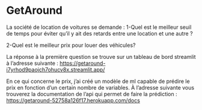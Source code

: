 # GetAround

La société de location de voitures se demande :
1-Quel est le meilleur seuil de temps pour éviter qu’il y ait des retards entre une location et une autre ? 

2-Quel est le meilleur prix pour louer des véhicules?

La réponse à la première question se trouve sur un tableau de bord streamlit à l’adresse suivante : https://getaround-i7yrhod9paojch7ohucv8x.streamlit.app/

En ce qui concerne le prix, j’ai créé un modèle de ml capable de prédire le prix en fonction d’un certain nombre de variables.
À l’adresse suivante vous trouverez la documentation de l’api qui permet de faire la prédiction : https://getaround-52758a126f17.herokuapp.com/docs

